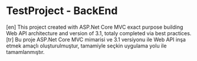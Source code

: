 # TestProject - BackEnd
[en]
This project created with ASP.Net Core MVC exact purpose building Web API architecture and version of 3.1, totaly completed via best practices.
[tr]
Bu proje ASP.Net Core MVC mimarisi ve 3.1 versiyonu ile Web API inşa etmek amaçlı oluşturulmuştur, tamamiyle seçkin uygulama yolu ile tamamlanmıştır.
